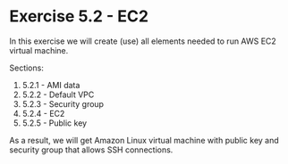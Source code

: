 # Exercise 5.2 - EC2

In this exercise we will create (use) all elements needed to run AWS EC2 virtual machine.

Sections:

1. 5.2.1 - AMI data
2. 5.2.2 - Default VPC
3. 5.2.3 - Security group
4. 5.2.4 - EC2
5. 5.2.5 - Public key

As a result, we will get Amazon Linux virtual machine with public key and security group that allows SSH connections.
